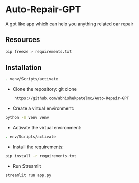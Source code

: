 # Auto-Repair-GPT

A gpt like app which can help you anything related car repair 

## Resources

```bash
pip freeze > requirements.txt
```

## Installation 

```bash
. venv/Scripts/activate
```
- Clone the repository: git clone
```bash 
    https://github.com/abhishekpatelmc/Auto-Repair-GPT
```
- Create a virtual environment: 
```bash 
python -m venv venv
```

- Activate the virtual environment: 
```bash 
. env/Scripts/activate
```

- Install the requirements: 
```bash 
pip install -r requirements.txt
```

- Run Streamlit
```bash
streamlit run app.py
```  
